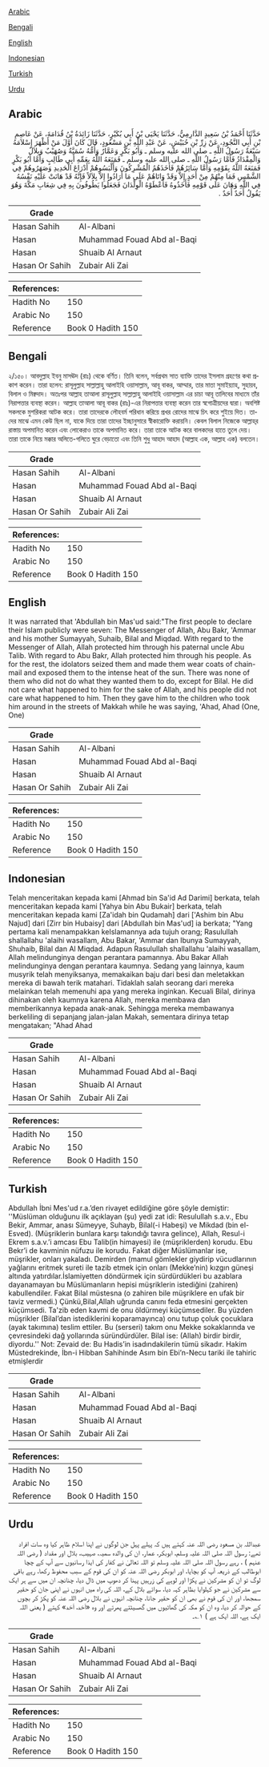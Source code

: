 [Arabic](#arabic)

[Bengali](#bengali)

[English](#english)

[Indonesian](#indonesian)

[Turkish](#turkish)

[Urdu](#urdu)

## Arabic


<div dir="rtl" lang="ar" style={{fontSize:'larger',backgroundColor:'#f8f9fa',padding:20}}>
حَدَّثَنَا أَحْمَدُ بْنُ سَعِيدٍ الدَّارِمِيُّ، حَدَّثَنَا يَحْيَى بْنُ أَبِي بُكَيْرٍ، حَدَّثَنَا زَائِدَةُ بْنُ قُدَامَةَ، عَنْ عَاصِمِ بْنِ أَبِي النَّجُودِ، عَنْ زِرِّ بْنِ حُبَيْشٍ، عَنْ عَبْدِ اللَّهِ بْنِ مَسْعُودٍ، قَالَ كَانَ أَوَّلَ مَنْ أَظْهَرَ إِسْلاَمَهُ سَبْعَةٌ رَسُولُ اللَّهِ ـ صلى الله عليه وسلم ـ وَأَبُو بَكْرٍ وَعَمَّارٌ وَأُمُّهُ سُمَيَّةُ وَصُهَيْبٌ وَبِلاَلٌ وَالْمِقْدَادُ فَأَمَّا رَسُولُ اللَّهِ ـ صلى الله عليه وسلم ـ فَمَنَعَهُ اللَّهُ بِعَمِّهِ أَبِي طَالِبٍ وَأَمَّا أَبُو بَكْرٍ فَمَنَعَهُ اللَّهُ بِقَوْمِهِ وَأَمَّا سَائِرُهُمْ فَأَخَذَهُمُ الْمُشْرِكُونَ وَأَلْبَسُوهُمْ أَدْرَاعَ الْحَدِيدِ وَصَهَرُوهُمْ فِي الشَّمْسِ فَمَا مِنْهُمْ مِنْ أَحَدٍ إِلاَّ وَقَدْ وَاتَاهُمْ عَلَى مَا أَرَادُوا إِلاَّ بِلاَلاً فَإِنَّهُ قَدْ هَانَتْ عَلَيْهِ نَفْسُهُ فِي اللَّهِ وَهَانَ عَلَى قَوْمِهِ فَأَخَذُوهُ فَأَعْطَوْهُ الْوِلْدَانَ فَجَعَلُوا يَطُوفُونَ بِهِ فِي شِعَابِ مَكَّةَ وَهُوَ يَقُولُ أَحَدٌ أَحَدٌ ‏.‏
</div>
<div style={{backgroundColor:'#f8f9fa',padding:20, marginBottom: 10}}><table> <thead> <tr> <th>Grade</th> <th></th> </tr> </thead> <tbody> <tr><td>Hasan Sahih</td><td>Al-Albani</td></tr><tr><td>Hasan</td><td>Muhammad Fouad Abd al-Baqi</td></tr><tr><td>Hasan</td><td>Shuaib Al Arnaut</td></tr><tr><td>Hasan Or Sahih</td><td>Zubair Ali Zai</td></tr></tbody></table><table> <thead> <tr> <th>References:</th> <th></th> </tr> </thead> <tbody><tr><td>Hadith No</td><td>150</td></tr><tr><td>Arabic No</td><td>150</td></tr><tr><td>Reference</td><td>Book 0 Hadith 150</td></tr></tbody></table></div>

## Bengali


<div dir="ltr" lang="bn" style={{fontSize:'larger',backgroundColor:'#f8f9fa',padding:20}}>
২/১৫০। আবদুল্লাহ ইবনু মাসঊদ (রাঃ) থেকে বর্ণিত। তিনি বলেন, সর্বপ্রথম সাত ব্যাক্তি তাদের ইসলাম গ্রহণের কথা প্রকাশ করেন। তারা হলেন: রাসূলুল্লাহ সাল্লাল্লাহু আলাইহি ওয়াসাল্লাম, আবূ বাকর, আম্মার, তার মাতা সুমাইয়্যাহ, সুহায়ব, বিলাল ও মিক্বদাদ। অতঃপর আল্লাহ তাআলা রাসূলুল্লাহ সাল্লাল্লাহু আলাইহি ওয়াসাল্লাম এর চাচা আবূ তালিবের মাধ্যমে তাঁর নিরাপত্তার ব্যবস্থা করেন। আল্লাহ তাআলা আবূ বাকর (রাঃ)-এর নিরাপত্তার ব্যবস্থা করেন তার স্বগোত্রীয়দের দ্বারা। অবশিষ্ট সকলকে মুশরিকরা আটক করে। তারা তাদেরকে লৌহবর্ম পরিধান করিয়ে প্রখর রোদের মাঝে চিৎ করে শুইয়ে দিত। তাদের মাঝে এমন কেউ ছিল না, যাকে দিয়ে তারা তাদের ইচ্ছানুসারে স্বীকারোক্তি করায়নি। কেবল বিলাল নিজেকে আল্লাহ্‌র রাস্তায় অপমানিত করেন এবং লোকেরাও তাকে অপমানিত করে। তারা তাকে আটক করে বালকদের হাতে তুলে দেয়। তারা তাকে নিয়ে মক্কার অলিতে-গলিতে ঘুরে বেড়াতো এবং তিনি শুধু আহাদ আহাদ (আল্লাহ এক, আল্লাহ এক) বলতেন।
</div>
<div style={{backgroundColor:'#f8f9fa',padding:20, marginBottom: 10}}><table> <thead> <tr> <th>Grade</th> <th></th> </tr> </thead> <tbody> <tr><td>Hasan Sahih</td><td>Al-Albani</td></tr><tr><td>Hasan</td><td>Muhammad Fouad Abd al-Baqi</td></tr><tr><td>Hasan</td><td>Shuaib Al Arnaut</td></tr><tr><td>Hasan Or Sahih</td><td>Zubair Ali Zai</td></tr></tbody></table><table> <thead> <tr> <th>References:</th> <th></th> </tr> </thead> <tbody><tr><td>Hadith No</td><td>150</td></tr><tr><td>Arabic No</td><td>150</td></tr><tr><td>Reference</td><td>Book 0 Hadith 150</td></tr></tbody></table></div>

## English


<div dir="ltr" lang="en" style={{fontSize:'larger',backgroundColor:'#f8f9fa',padding:20}}>
It was narrated that 'Abdullah bin Mas'ud said:"The first people to declare their Islam publicly were seven: The Messenger of Allah, Abu Bakr, 'Ammar and his mother Sumayyah, Suhaib, Bilal and Miqdad. With regard to the Messenger of Allah, Allah protected him through his paternal uncle Abu Talib. With regard to Abu Bakr, Allah protected him through his people. As for the rest, the idolators seized them and made them wear coats of chain-mail and exposed them to the intense heat of the sun. There was none of them who did not do what they wanted them to do, except for Bilal. He did not care what happened to him for the sake of Allah, and his people did not care what happened to him. Then they gave him to the children who took him around in the streets of Makkah while he was saying, 'Ahad, Ahad (One, One)
</div>
<div style={{backgroundColor:'#f8f9fa',padding:20, marginBottom: 10}}><table> <thead> <tr> <th>Grade</th> <th></th> </tr> </thead> <tbody> <tr><td>Hasan Sahih</td><td>Al-Albani</td></tr><tr><td>Hasan</td><td>Muhammad Fouad Abd al-Baqi</td></tr><tr><td>Hasan</td><td>Shuaib Al Arnaut</td></tr><tr><td>Hasan Or Sahih</td><td>Zubair Ali Zai</td></tr></tbody></table><table> <thead> <tr> <th>References:</th> <th></th> </tr> </thead> <tbody><tr><td>Hadith No</td><td>150</td></tr><tr><td>Arabic No</td><td>150</td></tr><tr><td>Reference</td><td>Book 0 Hadith 150</td></tr></tbody></table></div>

## Indonesian


<div dir="ltr" lang="id" style={{fontSize:'larger',backgroundColor:'#f8f9fa',padding:20}}>
Telah menceritakan kepada kami [Ahmad bin Sa'id Ad Darimi] berkata, telah menceritakan kepada kami [Yahya bin Abu Bukair] berkata, telah menceritakan kepada kami [Za'idah bin Qudamah] dari ['Ashim bin Abu Najud] dari [Zirr bin Hubaisy] dari [Abdullah bin Mas'ud] ia berkata; "Yang pertama kali menampakkan keIslamannya ada tujuh orang; Rasulullah shallallahu 'alaihi wasallam, Abu Bakar, 'Ammar dan Ibunya Sumayyah, Shuhaib, Bilal dan Al Miqdad. Adapun Rasulullah shallallahu 'alaihi wasallam, Allah melindunginya dengan perantara pamannya. Abu Bakar Allah melindunginya dengan perantara kaumnya. Sedang yang lainnya, kaum musyrik telah menyiksanya, memakaikan baju dari besi dan meletakkan mereka di bawah terik matahari. Tidaklah salah seorang dari mereka melainkan telah memenuhi apa yang mereka inginkan. Kecuali Bilal, dirinya dihinakan oleh kaumnya karena Allah, mereka membawa dan memberikannya kepada anak-anak. Sehingga mereka membawanya berkeliling di sepanjang jalan-jalan Makah, sementara dirinya tetap mengatakan; "Ahad Ahad
</div>
<div style={{backgroundColor:'#f8f9fa',padding:20, marginBottom: 10}}><table> <thead> <tr> <th>Grade</th> <th></th> </tr> </thead> <tbody> <tr><td>Hasan Sahih</td><td>Al-Albani</td></tr><tr><td>Hasan</td><td>Muhammad Fouad Abd al-Baqi</td></tr><tr><td>Hasan</td><td>Shuaib Al Arnaut</td></tr><tr><td>Hasan Or Sahih</td><td>Zubair Ali Zai</td></tr></tbody></table><table> <thead> <tr> <th>References:</th> <th></th> </tr> </thead> <tbody><tr><td>Hadith No</td><td>150</td></tr><tr><td>Arabic No</td><td>150</td></tr><tr><td>Reference</td><td>Book 0 Hadith 150</td></tr></tbody></table></div>

## Turkish


<div dir="ltr" lang="tr" style={{fontSize:'larger',backgroundColor:'#f8f9fa',padding:20}}>
Abdullah İbni Mes'ud r.a.’den rivayet edildiğine göre şöyle demiştir: ''Müslüman olduğunu ilk açıklayan (şu) yedi zat idi: Resulullah s.a.v., Ebu Bekir, Ammar, anası Sümeyye, Suhayb, Bilal(-i Habeşi) ve Mikdad (bin el-Esved). (Müşriklerin bunlara karşı takındığı tavıra gelince), Allah, Resul-i Ekrem s.a.v.’i amcası Ebu Talib(in himayesi) ile (müşriklerden) korudu. Ebu Bekr’i de kavminin nüfuzu ile korudu. Fakat diğer Müslümanlar ise, müşrikler, onları yakaladı. Demirden (mamul gömlekler giydirip vücudlarının yağlarını eritmek sureti ile tazib etmek için onları (Mekke’nin) kızgın güneşi altında yatırdılar.İslamiyetten döndürmek için sürdürdükleri bu azablara dayanamayan bu Müslümanların hepisi müşriklerin istediğini (zahiren) kabullendiler. Fakat Bilal müstesna (o zahiren bile müşriklere en ufak bir taviz vermedi.) Çünkü,Bilal,Allah uğrunda canını feda etmesini gerçekten küçümsedi. Ta'zib eden kavmi de onu öldürmeyi küçümsediler. Bu yüzden müşrikler (Bilal’dan istediklerini koparamayınca) onu tutup çoluk çocuklara (ayak takımına) teslim ettiler. Bu (serseri) takım onu Mekke sokaklarında ve çevresindeki dağ yollarında süründürdüler. Bilal ise: (Allah) birdir birdir, diyordu.'' Not: Zevaid de: Bu Hadis’in isadındakilerin tümü sikadır. Hakim Müstedrekinde, İbn-i Hibban Sahihinde Asım bin Ebi’n-Necu tariki ile tahiric etmişlerdir
</div>
<div style={{backgroundColor:'#f8f9fa',padding:20, marginBottom: 10}}><table> <thead> <tr> <th>Grade</th> <th></th> </tr> </thead> <tbody> <tr><td>Hasan Sahih</td><td>Al-Albani</td></tr><tr><td>Hasan</td><td>Muhammad Fouad Abd al-Baqi</td></tr><tr><td>Hasan</td><td>Shuaib Al Arnaut</td></tr><tr><td>Hasan Or Sahih</td><td>Zubair Ali Zai</td></tr></tbody></table><table> <thead> <tr> <th>References:</th> <th></th> </tr> </thead> <tbody><tr><td>Hadith No</td><td>150</td></tr><tr><td>Arabic No</td><td>150</td></tr><tr><td>Reference</td><td>Book 0 Hadith 150</td></tr></tbody></table></div>

## Urdu


<div dir="rtl" lang="ur" style={{fontSize:'larger',backgroundColor:'#f8f9fa',padding:20}}>
عبداللہ بن مسعود رضی اللہ عنہ کہتے ہیں کہ پہلے پہل جن لوگوں نے اپنا اسلام ظاہر کیا وہ سات افراد تھے: رسول اللہ صلی اللہ علیہ وسلم، ابوبکر، عمار، ان کی والدہ سمیہ، صہیب، بلال اور مقداد ( رضی اللہ عنہم ) ، رہے رسول اللہ صلی اللہ علیہ وسلم تو اللہ تعالیٰ نے کفار کی ایذا رسانیوں سے آپ کے چچا ابوطالب کے ذریعہ آپ کو بچایا، اور ابوبکر رضی اللہ عنہ کو ان کی قوم کے سبب محفوظ رکھا، رہے باقی لوگ تو ان کو مشرکین نے پکڑا اور لوہے کی زرہیں پہنا کر دھوپ میں ڈال دیا، چنانچہ ان میں سے ہر ایک سے مشرکین نے جو کہلوایا بظاہر کہہ دیا، سوائے بلال کے، اللہ کی راہ میں انہوں نے اپنی جان کو حقیر سمجھا، اور ان کی قوم نے بھی ان کو حقیر جانا، چنانچہ انہوں نے بلال رضی اللہ عنہ کو پکڑ کر بچوں کے حوالہ کر دیا، وہ ان کو مکہ کی گھاٹیوں میں گھسیٹتے پھرتے اور وہ «اَحَد، اَحَد» کہتے ( یعنی اللہ ایک ہے، اللہ ایک ہے ) ۱؎۔
</div>
<div style={{backgroundColor:'#f8f9fa',padding:20, marginBottom: 10}}><table> <thead> <tr> <th>Grade</th> <th></th> </tr> </thead> <tbody> <tr><td>Hasan Sahih</td><td>Al-Albani</td></tr><tr><td>Hasan</td><td>Muhammad Fouad Abd al-Baqi</td></tr><tr><td>Hasan</td><td>Shuaib Al Arnaut</td></tr><tr><td>Hasan Or Sahih</td><td>Zubair Ali Zai</td></tr></tbody></table><table> <thead> <tr> <th>References:</th> <th></th> </tr> </thead> <tbody><tr><td>Hadith No</td><td>150</td></tr><tr><td>Arabic No</td><td>150</td></tr><tr><td>Reference</td><td>Book 0 Hadith 150</td></tr></tbody></table></div>